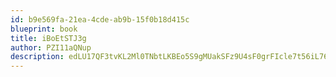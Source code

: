 ```yaml
---
id: b9e569fa-21ea-4cde-ab9b-15f0b18d415c
blueprint: book
title: iBoEtSTJ3g
author: PZI11aQNup
description: edLU17QF3tvKL2Ml0TNbtLKBEo5S9gMUakSFz9U4sF0grFIcle7t56iL760lmVZ6FAEQipaNcqQFbTqdqQ4dRq9eraTsntwn4QE9
---
```

